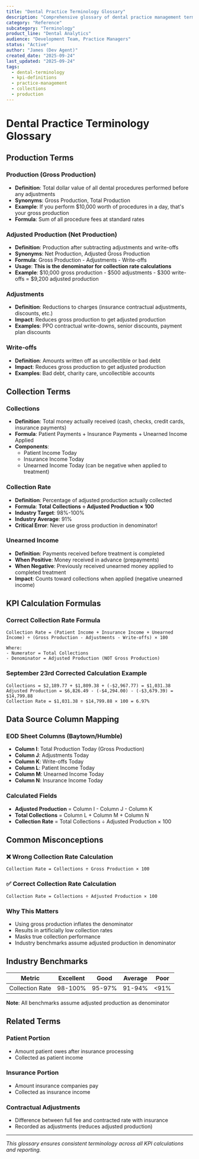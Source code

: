 ```yaml
---
title: "Dental Practice Terminology Glossary"
description: "Comprehensive glossary of dental practice management terms and KPI definitions for accurate analytics."
category: "Reference"
subcategory: "Terminology"
product_line: "Dental Analytics"
audience: "Development Team, Practice Managers"
status: "Active"
author: "James (Dev Agent)"
created_date: "2025-09-24"
last_updated: "2025-09-24"
tags:
  - dental-terminology
  - kpi-definitions
  - practice-management
  - collections
  - production
---
```


# Dental Practice Terminology Glossary

## Production Terms

### Production (Gross Production)
- **Definition**: Total dollar value of all dental procedures performed before any adjustments
- **Synonyms**: Gross Production, Total Production
- **Example**: If you perform $10,000 worth of procedures in a day, that's your gross production
- **Formula**: Sum of all procedure fees at standard rates

### Adjusted Production (Net Production)
- **Definition**: Production after subtracting adjustments and write-offs
- **Synonyms**: Net Production, Adjusted Gross Production
- **Formula**: Gross Production - Adjustments - Write-offs
- **Usage**: **This is the denominator for collection rate calculations**
- **Example**: $10,000 gross production - $500 adjustments - $300 write-offs = $9,200 adjusted production

### Adjustments
- **Definition**: Reductions to charges (insurance contractual adjustments, discounts, etc.)
- **Impact**: Reduces gross production to get adjusted production
- **Examples**: PPO contractual write-downs, senior discounts, payment plan discounts

### Write-offs
- **Definition**: Amounts written off as uncollectible or bad debt
- **Impact**: Reduces gross production to get adjusted production
- **Examples**: Bad debt, charity care, uncollectible accounts

## Collection Terms

### Collections
- **Definition**: Total money actually received (cash, checks, credit cards, insurance payments)
- **Formula**: Patient Payments + Insurance Payments + Unearned Income Applied
- **Components**:
  - Patient Income Today
  - Insurance Income Today
  - Unearned Income Today (can be negative when applied to treatment)

### Collection Rate
- **Definition**: Percentage of adjusted production actually collected
- **Formula**: **Total Collections ÷ Adjusted Production × 100**
- **Industry Target**: 98%-100%
- **Industry Average**: 91%
- **Critical Error**: Never use gross production in denominator!

### Unearned Income
- **Definition**: Payments received before treatment is completed
- **When Positive**: Money received in advance (prepayments)
- **When Negative**: Previously received unearned money applied to completed treatment
- **Impact**: Counts toward collections when applied (negative unearned income)

## KPI Calculation Formulas

### Correct Collection Rate Formula
```
Collection Rate = (Patient Income + Insurance Income + Unearned Income) ÷ (Gross Production - Adjustments - Write-offs) × 100

Where:
- Numerator = Total Collections
- Denominator = Adjusted Production (NOT Gross Production)
```

### September 23rd Corrected Calculation Example
```
Collections = $2,189.77 + $1,809.38 + (-$2,967.77) = $1,031.38
Adjusted Production = $6,826.49 - (-$4,294.00) - (-$3,679.39) = $14,799.88
Collection Rate = $1,031.38 ÷ $14,799.88 × 100 = 6.97%
```

## Data Source Column Mapping

### EOD Sheet Columns (Baytown/Humble)
- **Column I**: Total Production Today (Gross Production)
- **Column J**: Adjustments Today
- **Column K**: Write-offs Today
- **Column L**: Patient Income Today
- **Column M**: Unearned Income Today
- **Column N**: Insurance Income Today

### Calculated Fields
- **Adjusted Production** = Column I - Column J - Column K
- **Total Collections** = Column L + Column M + Column N
- **Collection Rate** = Total Collections ÷ Adjusted Production × 100

## Common Misconceptions

### ❌ Wrong Collection Rate Calculation
```
Collection Rate = Collections ÷ Gross Production × 100
```

### ✅ Correct Collection Rate Calculation
```
Collection Rate = Collections ÷ Adjusted Production × 100
```

### Why This Matters
- Using gross production inflates the denominator
- Results in artificially low collection rates
- Masks true collection performance
- Industry benchmarks assume adjusted production in denominator

## Industry Benchmarks

| Metric | Excellent | Good | Average | Poor |
|--------|-----------|------|---------|------|
| Collection Rate | 98-100% | 95-97% | 91-94% | <91% |

**Note**: All benchmarks assume adjusted production as denominator

## Related Terms

### Patient Portion
- Amount patient owes after insurance processing
- Collected as patient income

### Insurance Portion
- Amount insurance companies pay
- Collected as insurance income

### Contractual Adjustments
- Difference between full fee and contracted rate with insurance
- Recorded as adjustments (reduces adjusted production)

---

*This glossary ensures consistent terminology across all KPI calculations and reporting.*